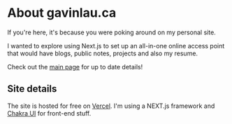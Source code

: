 # About gavinlau.ca
If you're here, it's because you were poking around on my personal site. 

I wanted to explore using Next.js to set up an all-in-one online access point that would have blogs, public notes, projects and also my resume.

Check out the [main page](https://www.gavinlau.ca) for up to date details!

## Site details
The site is hosted for free on [Vercel](https://www.vercel.com). I'm using a NEXT.js framework and [Chakra UI](https://www.chakra-ui.com) for front-end stuff.
